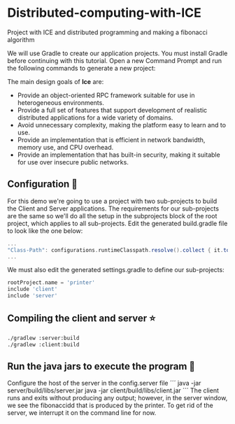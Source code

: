 # Distributed-computing-with-ICE
Project with ICE and distributed programming and making a fibonacci algorithm   

We will use Gradle to create our application projects. You must install Gradle before continuing with this tutorial.
Open a new Command Prompt and run the following commands to generate a new project:

The main design goals of **Ice** are:

- Provide an object-oriented RPC framework suitable for use in heterogeneous environments.
- Provide a full set of features that support development of realistic distributed applications for a wide variety of domains.
- Avoid unnecessary complexity, making the platform easy to learn and to use.
- Provide an implementation that is efficient in network bandwidth, memory use, and CPU overhead.
- Provide an implementation that has built-in security, making it suitable for use over insecure public networks.


## Configuration 🫰

For this demo we're going to use a project with two sub-projects to build the Client and Server applications. The requirements for our sub-projects are the same so we'll do all the setup in the subprojects block of the root project, which applies to all sub-projects. Edit the generated build.gradle file to look like the one below:

```gradle
...
"Class-Path": configurations.runtimeClasspath.resolve().collect { it.toURI() }.join(' ')
...
```

We must also edit the generated settings.gradle to define our sub-projects:

```gradle
rootProject.name = 'printer'
include 'client'
include 'server'
```

## Compiling the client and server ⭐️

```bash
./gradlew :server:build
./gradlew :client:build
```

## Run the java jars to execute the program 🎇
Configure the host of the server in the config.server file
´´´
java -jar server/build/libs/server.jar
java -jar client/build/libs/client.jar
´´´
The client runs and exits without producing any output; however, in the server window, we see the fibonaccidd that is produced by the printer. To get rid of the server, we interrupt it on the command line for now. 
